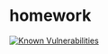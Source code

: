 # homework
[![Known Vulnerabilities](https://snyk.io/test/github/sam40305sam/homework/badge.svg?targetFile=package.json)](https://snyk.io/test/github/sam40305sam/homework?targetFile=package.json)